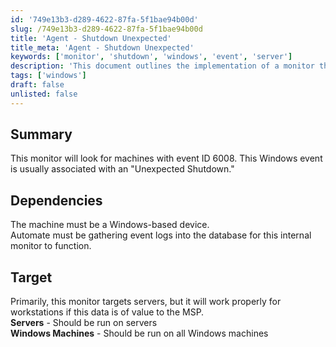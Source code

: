 ```yaml
---
id: '749e13b3-d289-4622-87fa-5f1bae94b00d'
slug: /749e13b3-d289-4622-87fa-5f1bae94b00d
title: 'Agent - Shutdown Unexpected'
title_meta: 'Agent - Shutdown Unexpected'
keywords: ['monitor', 'shutdown', 'windows', 'event', 'server']
description: 'This document outlines the implementation of a monitor that detects unexpected shutdowns on Windows machines by tracking event ID 6008. It details the dependencies required for the monitor to function effectively and identifies the target devices for monitoring, primarily focusing on servers but also applicable to workstations if necessary.'
tags: ['windows']
draft: false
unlisted: false
---
```


## Summary

This monitor will look for machines with event ID 6008. This Windows event is usually associated with an "Unexpected Shutdown."

## Dependencies

The machine must be a Windows-based device.  
Automate must be gathering event logs into the database for this internal monitor to function.

## Target

Primarily, this monitor targets servers, but it will work properly for workstations if this data is of value to the MSP.  
**Servers** - Should be run on servers  
**Windows Machines** - Should be run on all Windows machines  

